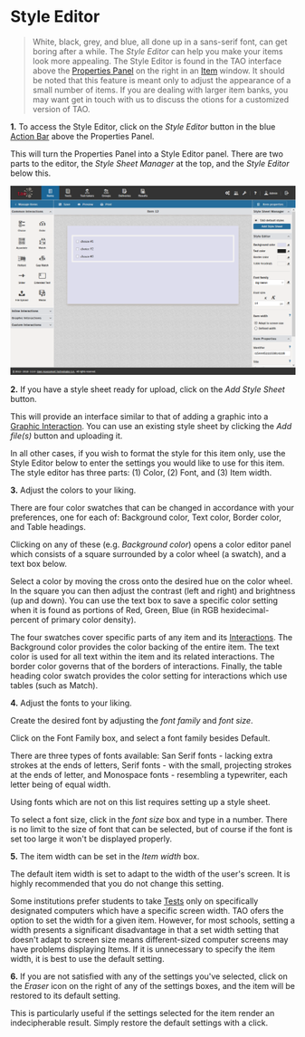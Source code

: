 <!--
created_at: 2016-12-15
authors:         
    - "Catherine Pease"
--> 

# Style Editor

>White, black, grey, and blue, all done up in a sans-serif font, can get boring after a while. The *Style Editor* can help you make your items look more appealing. The Style Editor is found in the TAO interface above the [Properties Panel](../appendix/glossary.md#properties-panel) on the right in an [Item](../appendix/glossary.md#item) window. It should be noted that this feature is meant only to adjust the appearance of a small number of items. If you are dealing with larger item banks, you may want get in touch with us to discuss the otions for a customized version of TAO.

**1.**  To access the Style Editor, click on the *Style Editor* button in the blue [Action Bar](../appendix/glossary.md#action-bar) above the Properties Panel.

This will turn the Properties Panel into a Style Editor panel. There are two parts to the editor, the *Style Sheet Manager* at the top, and the *Style Editor* below this.

![Style Editor](../resources/backend/items/authoring-206.png)


**2.** If you have a style sheet ready for upload, click on the *Add Style Sheet* button. 

This will provide an interface similar to that of adding a graphic into a [Graphic Interaction](../appendix/glossary.md#graphic-interaction). You can use an existing style sheet by clicking the *Add file(s)* button and uploading it. 

In all other cases, if you wish to format the style for this item only, use the Style Editor below to enter the settings you would like to use for this item. The style editor has three parts: (1) Color, (2) Font, and (3) Item width.

**3.** Adjust the colors to your liking.

There are four color swatches that can be changed in accordance with your preferences, one for each of: Background color, Text color, Border color, and Table headings.

Clicking on any of these (e.g. *Background color*) opens a color editor panel which consists of a square surrounded by a color wheel (a swatch), and a text box below. 

Select a color by moving the cross onto the desired hue on the color wheel. In the square you can then adjust the contrast (left and right) and brightness (up and down). You can use the text box to save a specific color setting when it is found as portions of Red, Green, Blue (in RGB hexidecimal-percent of primary color density).

The four swatches cover specific parts of any item and its [Interactions](../appendix/glossary.md#interaction). The Background color provides the color backing of the entire item. The text color is used for all text within the item and its related interactions. The border color governs that of the borders of interactions. Finally, the table heading color swatch provides the color setting for interactions which use tables (such as Match).

**4.** Adjust the fonts to your liking.

Create the desired font by adjusting the *font family* and *font size*. 

Click on the Font Family box, and select a font family besides Default. 

There are three types of fonts available: San Serif fonts - lacking extra strokes at the ends of letters, Serif fonts - with the small, projecting strokes at the ends of letter, and Monospace fonts - resembling a typewriter, each letter being of equal width. 

Using fonts which are not on this list requires setting up a style sheet.

To select a font size, click in the *font size* box and type in a number.  There is no limit to the size of font that can be selected, but of course if the font is set too large it won't be displayed properly.

**5.** The item width can be set in the *Item width* box.

The default item width is set to adapt to the width of the user's screen. It is highly recommended that you do not change this setting.

Some institutions prefer students to take [Tests](../appendix/glossary.md#test) only on specifically designated computers which have a specific screen width. TAO ofers the option to set the width for a given item. However, for most schools, setting a width presents a significant disadvantage in that a set width setting that doesn't adapt to screen size means different-sized computer screens may have problems displaying Items. If it is unnecessary to specify the item width, it is best to use the default setting.

**6.** If you are not satisfied with any of the settings you've selected, click on the *Eraser* icon on the right of any of the settings boxes, and the item will be restored to its default setting.

This is particularly useful if the settings selected for the item render an indecipherable result. Simply restore the default settings with a click.

